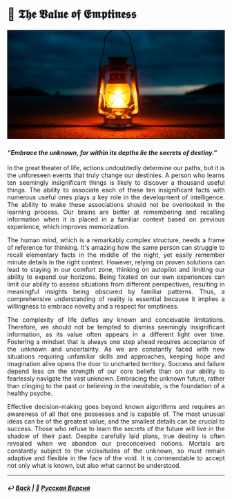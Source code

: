 # 🧠 𝕿𝖍𝖊 𝖁𝖆𝖑𝖚𝖊 𝖔𝖋 𝕰𝖒𝖕𝖙𝖎𝖓𝖊𝖘𝖘

![The Value of Emptiness](image.png)

#### <i>“Embrace the unknown, for within its depths lie the secrets of destiny.”</i>

<p align="justify">In the great theater of life, actions undoubtedly determine our paths, but it is the unforeseen events that truly change our destinies. A person who learns ten seemingly insignificant things is likely to discover a thousand useful things. The ability to associate each of these ten insignificant facts with numerous useful ones plays a key role in the development of intelligence. The ability to make these associations should not be overlooked in the learning process. Our brains are better at remembering and recalling information when it is placed in a familiar context based on previous experience, which improves memorization.</p>

<p align="justify">The human mind, which is a remarkably complex structure, needs a frame of reference for thinking. It's amazing how the same person can struggle to recall elementary facts in the middle of the night, yet easily remember minute details in the right context. However, relying on proven solutions can lead to staying in our comfort zone, thinking on autopilot and limiting our ability to expand our horizons. Being fixated on our own experiences can limit our ability to assess situations from different perspectives, resulting in meaningful insights being obscured by familiar patterns. Thus, a comprehensive understanding of reality is essential because it implies a willingness to embrace novelty and a respect for emptiness.</p>

<p align="justify">The complexity of life defies any known and conceivable limitations. Therefore, we should not be tempted to dismiss seemingly insignificant information, as its value often appears in a different light over time. Fostering a mindset that is always one step ahead requires acceptance of the unknown and uncertainty. As we are constantly faced with new situations requiring unfamiliar skills and approaches, keeping hope and imagination alive opens the door to uncharted territory. Success and failure depend less on the strength of our core beliefs than on our ability to fearlessly navigate the vast unknown. Embracing the unknown future, rather than clinging to the past or believing in the inevitable, is the foundation of a healthy psyche.</p>

<p align="justify">Effective decision-making goes beyond known algorithms and requires an awareness of all that one possesses and is capable of. The most unusual ideas can be of the greatest value, and the smallest details can be crucial to success. Those who refuse to learn the secrets of the future will live in the shadow of their past. Despite carefully laid plans, true destiny is often revealed when we abandon our preconceived notions. Mortals are constantly subject to the vicissitudes of the unknown, so must remain adaptive and flexible in the face of the void. It is commendable to accept not only what is known, but also what cannot be understood.</p>

***

##### ↩️ [Back](https://rozephyros.github.io/index-2.html) | 🌻 [Русская Версия](russian.md)
